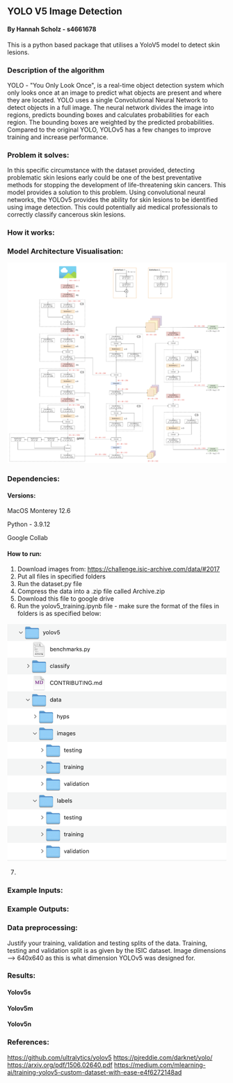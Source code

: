 
## YOLO V5 Image Detection
#### By Hannah Scholz - s4661678
This is a python based package that utilises a YoloV5 model to detect skin lesions.

### Description of the algorithm
YOLO - "You Only Look Once", is a real-time object detection system which only looks once at an image to predict what 
objects are present and where they are located.
YOLO uses a single Convolutional Neural Network to detect objects in a full image. 
The neural network divides the image into regions, predicts bounding boxes and calculates probabilities for each region.
The bounding boxes are weighted by the predicted probabilities. 
Compared to the original YOLO, YOLOv5 has a few changes to improve training and increase performance.

### Problem it solves:
In this specific circumstance with the dataset provided, detecting problematic skin lesions early could be one of the 
best preventative methods for stopping the development of life-threatening skin cancers.
This model provides a solution to this problem. Using convolutional neural networks, the YOLOv5 provides the ability 
for skin lesions to be identified using image detection. This could potentially aid medical professionals to correctly 
classify cancerous skin lesions.

### How it works:



### Model Architecture Visualisation:
![Model Visualisation](ModelVisualisation.jpg)

### Dependencies:

#### Versions:
MacOS Monterey 12.6

Python - 3.9.12

Google Collab

#### How to run:
1. Download images from: https://challenge.isic-archive.com/data/#2017
2. Put all files in specified folders 
3. Run the dataset.py file
4. Compress the data into a .zip file called Archive.zip
5. Download this file to google drive
6. Run the yolov5_training.ipynb file - make sure the format of the files in folders is as specified below:

![Folder Organisation](FolderOrganisation.jpg)

7. 


### Example Inputs:


### Example Outputs:


### Data preprocessing:
Justify your training, validation and testing splits of the data.
Training, testing and validation split is as given by the ISIC dataset.
Image dimensions --> 640x640 as this is what dimension YOLOv5 was designed for.

### Results:
#### Yolov5s

#### Yolov5m

#### Yolov5n

### References:
https://github.com/ultralytics/yolov5
https://pjreddie.com/darknet/yolo/
https://arxiv.org/pdf/1506.02640.pdf
https://medium.com/mlearning-ai/training-yolov5-custom-dataset-with-ease-e4f6272148ad


